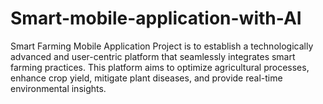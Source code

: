 # Smart-mobile-application-with-AI
Smart Farming Mobile Application Project is to establish a technologically advanced and user-centric platform that seamlessly integrates smart farming practices. This platform aims to optimize agricultural processes, enhance crop yield, mitigate plant diseases, and provide real-time environmental insights. 
